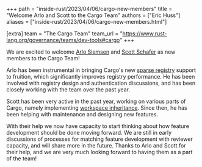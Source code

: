 +++
path = "inside-rust/2023/04/06/cargo-new-members"
title = "Welcome Arlo and Scott to the Cargo Team"
authors = ["Eric Huss"]
aliases = ["inside-rust/2023/04/06/cargo-new-members.html"]

[extra]
team = "The Cargo Team"
team_url = "https://www.rust-lang.org/governance/teams/dev-tools#cargo"
+++

We are excited to welcome [Arlo Siemsen](https://github.com/arlosi) and [Scott Schafer](https://github.com/Muscraft) as new members to the Cargo Team!

Arlo has been instrumental in bringing Cargo's new [sparse registry](https://blog.rust-lang.org/inside-rust/2023/01/30/cargo-sparse-protocol.html) support to fruition, which significantly improves registry performance. He has been involved with registry design and authentication discussions, and has been closely working with the team over the past year.

Scott has been very active in the past year, working on various parts of Cargo, namely implementing [workspace inheritance](https://doc.rust-lang.org/cargo/reference/workspaces.html#the-package-table). Since then, he has been helping with maintenance and designing new features.

With their help we now have capacity to start thinking about how feature development should be done moving forward. We are still in early discussions of processes for matching feature development with reviewer capacity, and will share more in the future. Thanks to Arlo and Scott for their help, and we are very much looking forward to having them as a part of the team!
